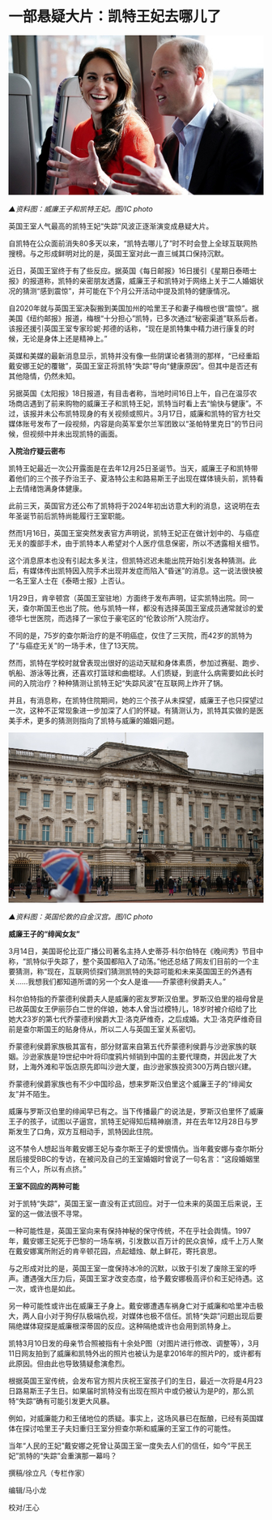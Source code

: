 # 一部悬疑大片：凯特王妃去哪儿了

![6c46c8b02f9e058d677d0a25dc12f8ea.jpg](https://raw.githubusercontent.com/qqhsx/qqnews_image/main/2024/03/18/一部悬疑大片：凯特王妃去哪儿了/6c46c8b02f9e058d677d0a25dc12f8ea.jpg)

_▲资料图：威廉王子和凯特王妃。图/IC photo_

英国王室人气最高的凯特王妃“失踪”风波正逐渐演变成悬疑大片。

自凯特在公众面前消失80多天以来，“凯特去哪儿了”时不时会登上全球互联网热搜榜。与之形成鲜明对比的是，英国王室对此一直三缄其口保持沉默。

近日，英国王室终于有了些反应。据英国《每日邮报》16日援引《星期日泰晤士报》的报道称，凯特的亲密朋友透露，威廉王子和凯特对于网络上关于二人婚姻状况的猜测“感到震惊”，并可能在下个月公开活动中提及凯特的健康情况。

自2020年就与英国王室决裂搬到美国加州的哈里王子和妻子梅根也很“震惊”。据美国《纽约邮报》报道，梅根“十分担心”凯特，已多次通过“秘密渠道”联系后者。该报还援引英国王室专家珍妮·邦德的话称，“现在是凯特集中精力进行康复的时候，无论是身体上还是精神上。”

英媒和美媒的最新消息显示，凯特并没有像一些阴谋论者猜测的那样，“已经重蹈戴安娜王妃的覆辙”，英国王室正将凯特“失踪”导向“健康原因”。但其中是否还有其他隐情，仍然未知。

另据英国《太阳报》18日报道，有目击者称，当地时间16日上午，自己在温莎农场商店遇到了前来购物的威廉王子和凯特王妃，凯特当时看上去“愉快与健康”。不过，该报并未公布凯特现身的有关视频或照片。3月17日，威廉和凯特的官方社交媒体账号发布了一段视频，内容是向英军爱尔兰军团致以“圣帕特里克日”的节日问候，但视频中并未出现凯特的画面。

**入院治疗疑云密布**

凯特王妃最近一次公开露面是在去年12月25日圣诞节。当天，威廉王子和凯特带着他们的三个孩子乔治王子、夏洛特公主和路易斯王子出现在媒体镜头前，凯特看上去情绪饱满身体健康。

此前三天，英国官方还公布了凯特将于2024年初出访意大利的消息，这说明在去年圣诞节前后凯特尚能履行王室职能。

然而1月16日，英国王室突然发表官方声明说，凯特王妃正在做计划中的、与癌症无关的腹部手术，由于凯特本人希望对个人医疗信息保密，所以不透露相关细节。

这个消息原本也没有引起太多关注，但凯特迟迟未能出院开始引发各种猜测。此后，有媒体传出凯特因入院手术出现并发症而陷入“昏迷”的消息。这一说法很快被一名王室人士在《泰晤士报》上否认。

1月29日，肯辛顿宫（英国王室驻地）方面终于发布声明，证实凯特出院。同一天，查尔斯国王也出了院。他与凯特一样，都没有选择英国王室成员通常就诊的爱德华七世医院，而选择了一家位于豪宅区的“伦敦诊所”入院治疗。

不同的是，75岁的查尔斯治疗的是不明癌症，仅住了三天院，而42岁的凯特为了“与癌症无关”的一场手术，住了13天院。

然而，凯特在学校时就曾表现出很好的运动天赋和身体素质，参加过赛艇、跑步、帆船、游泳等比赛，还喜欢打篮球和曲棍球。人们质疑，到底什么病需要如此长时间的入院治疗？种种猜测让凯特王妃“失踪风波”在互联网上炸开了锅。

并且，有消息称，在凯特住院期间，她的三个孩子从未探望，威廉王子也只探望过一次，这种不正常现象进一步加深了人们的怀疑。有猜测认为，凯特其实做的是医美手术，更多的猜测则指向了凯特与威廉的婚姻问题。

![d89f4f536ff85bfefea3a7eb4200725a.jpg](https://raw.githubusercontent.com/qqhsx/qqnews_image/main/2024/03/18/一部悬疑大片：凯特王妃去哪儿了/d89f4f536ff85bfefea3a7eb4200725a.jpg)

_▲资料图：英国伦敦的白金汉宫。图/IC photo_

**威廉王子的“绯闻女友”**

3月14日，美国哥伦比亚广播公司著名主持人史蒂芬·科尔伯特在《晚间秀》节目中称，“凯特似乎失踪了，整个英国都陷入了动荡。”他还总结了网友们目前的一个主要猜测，称“现在，互联网侦探们猜测凯特的失踪可能和未来英国国王的外遇有关……我想我们都知道所谓的另一个女人是谁——乔蒙德利侯爵夫人。”

科尔伯特指的乔蒙德利侯爵夫人是威廉的密友罗斯汉伯里。罗斯汉伯里的祖母曾是已故英国女王伊丽莎白二世的伴娘，她本人曾当过模特儿，18岁时被介绍给了比她大23岁的第七代乔蒙德利侯爵大卫·洛克萨维奇，之后成婚。大卫·洛克萨维奇目前是查尔斯国王的贴身侍从，所以二人与英国王室关系密切。

乔蒙德利侯爵家族极其富有，部分财富来自第五代乔蒙德利侯爵与沙逊家族的联姻。沙逊家族是19世纪中叶将印度鸦片倾销到中国的主要代理商，并因此发了大财，上海外滩和平饭店原先即叫沙逊大厦，由沙逊家族投资300万两白银兴建。

乔蒙德利侯爵家族也有不少中国珍品，想来罗斯汉伯里这个威廉王子的“绯闻女友”并不陌生。

威廉与罗斯汉伯里的绯闻早已有之。当下传播最广的说法是，罗斯汉伯里怀了威廉王子的孩子，试图以子逼宫，凯特王妃得知后精神崩溃，并在去年12月28日与罗斯发生了口角，双方互相动手，凯特因此住院。

这不禁令人想起当年戴安娜王妃与查尔斯王子的爱恨情仇。当年戴安娜与查尔斯分居后接受BBC的专访，在被问及自己的王室婚姻时曾说了一句名言：“这段婚姻里有三个人，所以有点挤。”

**王室不回应的两种可能**

对于凯特“失踪”，英国王室一直没有正式回应。对于一位未来的英国王后来说，王室的这一做法很不寻常。

一种可能性是，英国王室向来有保持神秘的保守传统，不在乎社会舆情。1997年，戴安娜王妃死于巴黎的一场车祸，引发数以百万计的民众哀悼，成千上万人聚在戴安娜寓所附近的肯辛顿花园，点起蜡烛、献上鲜花，寄托哀思。

与之形成对比的是，英国王室一度保持冰冷的沉默，以致于引发了废除王室的呼声。遭遇强大压力后，英国王室才改变态度，给予戴安娜极高评价和王妃待遇。这一次，或许也是如此。

另一种可能性或许出在威廉王子身上。戴安娜遭遇车祸身亡对于威廉和哈里冲击极大，两人自小对于狗仔队极端仇视，对媒体也极不信任。凯特“失踪”问题出现后要隔绝媒体窥探是威廉根深蒂固的反应。这种隔绝或许也会用到凯特身上。

凯特3月10日发的母亲节合照被指有十余处P图（对图片进行修改、调整等），3月11日网友拍到了威廉和凯特外出的照片也被认为是拿2016年的照片P的，或许都有此原因。但由此也导致猜疑愈演愈烈。

根据英国王室传统，会发布官方照片庆祝王室孩子们的生日，最近一次将是4月23日路易斯王子生日。如果届时凯特没有出现在照片中或仍被认为是P的，那么凯特“失踪”确有可能引发更大风暴。

例如，对威廉能力和王储地位的质疑。事实上，这场风暴已在酝酿，已经有英国媒体在探讨哈里王子夫妇重归王室分担查尔斯和威廉的王室工作的可能性。

当年“人民的王妃”戴安娜之死曾让英国王室一度失去人们的信任，如今“平民王妃”凯特的“失踪”会重演那一幕吗？

撰稿/徐立凡（专栏作家）

编辑/马小龙

校对/王心

